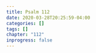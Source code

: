 ```yaml
---
title: Psalm 112
date: 2020-03-28T20:25:59-04:00
categories: []
tags: []
chapter: "112"
inprogress: false
---
```


